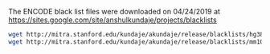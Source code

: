 The ENCODE black list files were downloaded on 04/24/2019 
at https://sites.google.com/site/anshulkundaje/projects/blacklists

```bash
wget http://mitra.stanford.edu/kundaje/akundaje/release/blacklists/hg38-human/hg38.blacklist.bed.gz
wget http://mitra.stanford.edu/kundaje/akundaje/release/blacklists/mm10-mouse/mm10.blacklist.bed.gz
``` 
